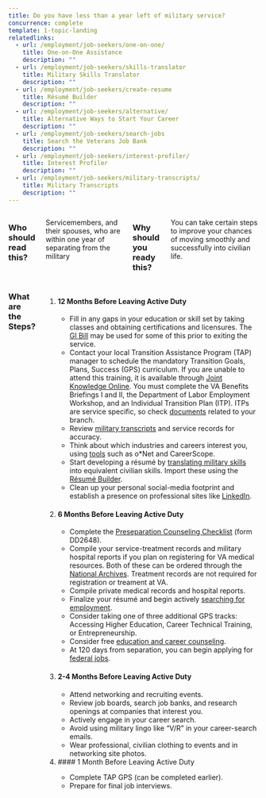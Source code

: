 ```yaml
---
title: Do you have less than a year left of military service?
concurrence: complete
template: 1-topic-landing
relatedlinks:
  - url: /employment/job-seekers/one-on-one/
    title: One-on-One Assistance
    description: ""
  - url: /employment/job-seekers/skills-translator
    title: Military Skills Translator
    description: ""
  - url: /employment/job-seekers/create-resume
    title: Résumé Builder
    description: ""
  - url: /employment/job-seekers/alternative/
    title: Alternative Ways to Start Your Career
    description: ""
  - url: /employment/job-seekers/search-jobs
    title: Search the Veterans Job Bank
    description: ""
  - url: /employment/job-seekers/interest-profiler/
    title: Interest Profiler
    description: ""
  - url: /employment/job-seekers/military-transcripts/
    title: Military Transcripts
    description: ""
---
```



<div class="section one" markdown="0">
<div class="primary" markdown="0">
<div class="row" markdown="0">
<div class="small-9 medium-12 left columns" markdown="1">

### Who should read this?

Servicemembers, and their spouses, who are within one year of separating from the military

### Why should you ready this? 

You can take certain steps to improve your chances of moving smoothly and successfully into civilian life.

</div>
</div>

<div class="row" markdown="0">
<div class="small-12 columns divider margin top"  markdown="1">

### What are the Steps?

<ol class="process">
<li class="step one wow fadeIn animated">
<div markdown="1">

#### 12 Months Before Leaving Active Duty

- Fill in any gaps in your education or skill set by taking classes and obtaining certifications and licensures. The [GI Bill](/education/gi-bill/) may be used for some of this prior to exiting the service. 
- Contact your local Transition Assistance Program (TAP) manager to schedule the mandatory Transition Goals, Plans, Success (GPS) curriculum. If you are unable to attend this training, it is available through [Joint Knowledge Online](https://jkodirect.jten.mil). You must complete the VA Benefits Briefings I and II, the Department of Labor Employment Workshop, and an Individual Transition Plan (ITP). ITPs are service specific, so check [documents](https://dodtap.mil/index.html) related to your branch. 
- Review [military transcripts](/employment/job-seekers/military-transcripts) and service records for accuracy. 
- Think about which industries and careers interest you, using [tools](/employment/job-seekers/interest-profiler) such as o*Net and CareerScope.
- Start developing a résumé by [translating military skills](/employment/job_seekers/skills-translator) into equivalent civilian skills. Import these using the [Résumé Builder](/employment/job-seekers/create-resume). 
- Clean up your personal social-media footprint and establish a presence on professional sites like [LinkedIn](https://www.linkedin.com/). 

</div>
</li>

<li class="step two wow fadeIn animated">
<div markdown="1">

#### 6 Months Before Leaving Active Duty

- Complete the [Preseparation Counseling Checklist](http://www.dtic.mil/whs/directives/forms/eforms/dd2648t.pdf) (form DD2648).
- Compile your service-treatment records and military hospital reports if you plan on registering for VA medical resources.
Both of these can be ordered through the [National Archives](https://www.archives.gov/veterans/military-service-records/). Treatment records are not required for registration or treament at VA.
- Compile private medical records and hospital reports. 
- Finalize your résumé and begin actively [searching for employment](/employment/job-seekers/search-jobs).
- Consider taking one of three additional GPS tracks: Accessing Higher Education, Career Technical Training, or Entrepreneurship. 
- Consider free [education and career counseling](/education/tools-programs/education-career-counseling/).
- At 120 days from separation, you can begin applying for [federal jobs](/employment/job-seekers/federal-employment). 

</div>

</li>

<li class="step three wow fadeIn animated">
<div markdown="1">

#### 2-4 Months Before Leaving Active Duty

- Attend networking and recruiting events.
- Review job boards, search job banks, and research openings at companies that interest you.
- Actively engage in your career search.
- Avoid using military lingo like “V/R” in your career-search emails. 
- Wear professional, civilian clothing to events and in networking site photos.

</div>
</li>

<li class="step four last wow fadeIn animated">

<div markdown="1">
#### 1 Month Before Leaving Active Duty

- Complete TAP GPS (can be completed earlier).
- Prepare for final job interviews.
</div>
</li>
</ol>

</div>
</div>
</div>

